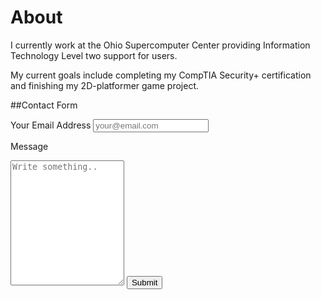 # About

I currently work at the Ohio Supercomputer Center providing Information
Technology Level two support for users.

My current goals include completing my CompTIA Security+ certification and
finishing my 2D-platformer game project.

##Contact Form
 <form id="contact_form">
   <label for="fname">Your Email Address</label>
   <input type="text" id="email" name="emailAddress" placeholder="your@email.com">

   <label for="message">Message</label>
   <textarea id="message" name="message" placeholder="Write something.." style="height:200px"></textarea>

   <input type="submit" value="Submit">
 </form>

